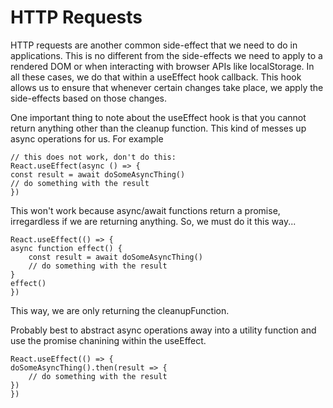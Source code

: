 # HTTP Requests

HTTP requests are another common side-effect that we need to do in applications. This is no different from the side-effects we need to apply to a rendered DOM or when interacting with browser APIs like localStorage. In all these cases, we do that within a useEffect hook callback. This hook allows us to ensure that whenever certain changes take place, we apply the side-effects based on those changes.

One important thing to note about the useEffect hook is that you cannot return anything other than the cleanup function. This kind of messes up async operations for us. For example

    // this does not work, don't do this:
    React.useEffect(async () => {
    const result = await doSomeAsyncThing()
    // do something with the result
    })

This won't work because async/await functions return a promise, irregardless if we are returning anything. So, we must do it this way...

    React.useEffect(() => {
    async function effect() {
        const result = await doSomeAsyncThing()
        // do something with the result
    }
    effect()
    })

This way, we are only returning the cleanupFunction.

Probably best to abstract async operations away into a utility function and use the promise chanining within the useEffect.

    React.useEffect(() => {
    doSomeAsyncThing().then(result => {
        // do something with the result
    })
    })

